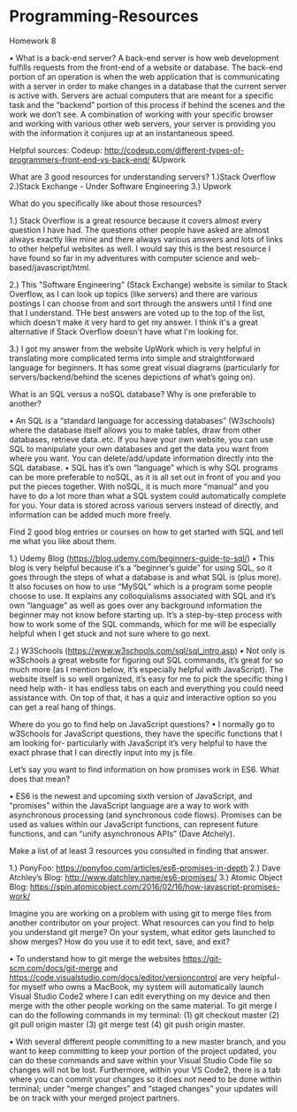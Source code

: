 # Programming-Resources
Homework 8

• What is a back-end server? 
A back-end server is how web development fulfills requests from the front-end of a website or database. The back-end portion of an operation is when the web application that is communicating with a server in order to make changes in a database that the current server is active with. 
Servers are actual computers that are meant for a specific task and the “backend” portion of this process if behind the scenes and the work we don’t see. 
A combination of working with your specific browser and working with various other web servers, your server is providing you with the information it conjures up at an instantaneous speed. 

Helpful sources: Codeup: http://codeup.com/different-types-of-programmers-front-end-vs-back-end/ &Upwork


What are 3 good resources for understanding servers? 
1.)Stack Overflow
2.)Stack Exchange - Under Software Engineering
3.) Upwork


What do you specifically like about those resources?

1.)	Stack Overflow is a great resource because it covers almost every question I have had. 
The questions other people have asked are almost always exactly like mine and there always various answers and lots of links to other helpeful websites as well. 
I would say this is the best resource I have found so far in my adventures with computer science and web-based/javascript/html.

2.)	This "Software Engineering" (Stack Exchange) website is similar to Stack Overflow, as I can look up topics (like servers) and there are various postings I can choose from and sort through the answers until I find one that I understand. 
THe best answers are voted up to the top of the list, which doesn't make it very hard to get my answer. I think it's a great alternative if Stack Overflow doesn't have what I'm looking for.

3.)	I got my answer from the website UpWork which is very helpful in translating more complicated terms into simple and straightforward language for beginners. 
It has some great visual diagrams (particularly for servers/backend/behind the scenes depictions of what’s going on). 












What is an SQL versus a noSQL database? Why is one preferable to another? 

•	An SQL is a “standard language for accessing databases” (W3schools) where the database itself allows you to make tables, draw from other databases,  retrieve data..etc. 
If you have your own website, you can use SQL to manipulate your own databases and get the data you want from where you want. You can delete/add/update information directly into the SQL database. 
•	SQL has it’s own “language” which is why SQL programs can be more preferable to noSQL, as it is all set out in front of you and you put the pieces together. 
With noSQL, it is much more “manual” and you have to do a lot more than what a SQL system could automatically complete for you. Your data is stored across various servers instead of directly, and information can be added much more freely.

Find 2 good blog entries or courses on how to get started with SQL and tell me what you like about them.

1.)	Udemy Blog (https://blog.udemy.com/beginners-guide-to-sql/)
•	This blog is very helpful because it’s a “beginner’s guide” for using SQL, so it goes through the steps of what a database is and what SQL is (plus more). 
It also focuses on how to use “MySQL” which is a program some people choose to use. It explains any colloquialisms associated with SQL and it’s own “language” as well as goes over any background information the beginner may not know before starting up. 
It’s a step-by-step process with how to work some of the SQL commands, which for me will be especially helpful when I get stuck and not sure where to go next.

2.)	W3Schools (https://www.w3schools.com/sql/sql_intro.asp)
•	Not only is w3Schools a great website for figuring out SQL commands, it’s great for so much more (as I mention below, it’s especially helpful with JavaScript). 
The website itself is so well organized, it’s easy for me to pick the specific thing I need help with- it has endless tabs on each and everything you could need assistance with. 
On top of that, it has a quiz and interactive option so you can get a real hang of things. 







Where do you go to find help on JavaScript questions? 
•	I normally go to w3Schools for JavaScript questions, they have the specific functions that I am looking for- 
particularly with JavaScript it’s very helpful to have the exact phrase that I can directly input into my js file. 





Let’s say you want to find information on how promises work in ES6. What does that mean? 

• ES6 is the newest and upcoming sixth version of JavaScript, and “promises” within the JavaScript language are a way to work with asynchronous processing (and synchronous code flows). 
Promises can be used as values within our JavaScript functions, can represent future functions, and can “unify asynchronous APIs” (Dave Atchely).




Make a list of at least 3 resources you consulted in finding that answer.

1.) PonyFoo: https://ponyfoo.com/articles/es6-promises-in-depth 
2.) Dave Atchley’s Blog: http://www.datchley.name/es6-promises/ 
3.) Atomic Object Blog: https://spin.atomicobject.com/2016/02/16/how-javascript-promises-work/ 






Imagine you are working on a problem with using git to merge files from another contributor on your project. What resources can you find to help you understand git merge? On your system, what editor gets launched to show merges?
How do you use it to edit text, save, and exit?

• To understand how to git merge the websites https://git-scm.com/docs/git-merge and https://code.visualstudio.com/docs/editor/versioncontrol are very helpful- for myself who owns a MacBook, my system will automatically launch Visual Studio Code2 where I can edit everything on my device and then merge with the other people working on the same material. To git merge I can do the following commands in my terminal: (1) git checkout master (2) git pull origin master (3) git merge test (4) git push origin master. 

•  With several different people committing to a new master branch, and you want to keep committing to keep your portion of the project updated, you can do these commands and save within your Visual Studio Code file so changes will not be lost. Furthermore, within your VS Code2, there is a tab where you can commit your changes so it does not need to be done within terminal; under “merge changes” and “staged changes” your updates will be on track with your merged project partners. 



